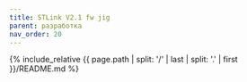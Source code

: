 ```yaml
---
title: STLink V2.1 fw jig
parent: разработка
nav_order: 20
---
```

{% include_relative {{ page.path | split: '/' | last | split: '.' | first }}/README.md %}
